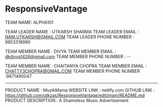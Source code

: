 # ResponsiveVantage
TEAM NAME: ALPHA101

TEAM LEADER NAME		: UTKARSH SHARMA
TEAM LEADER EMAIL		: NAM.UTKARSH@GMAIL.COM 
TEAM LEADER PHONE NUMBER	: 9953318990  

TEAM MEMBER NAME		: DIVYA 
TEAM MEMBER EMAIL		: dkdivya1426@gmail.com
TEAM MEMBER PHONE NUMBER	: --

TEAM MEMBER NAME		: CHAITANYA CHOPRA
TEAM MEMBER EMAIL		: CHATTY3CHOPRA@GMAIL.COM
TEAM MEMBER PHONE NUMBER	:9871490047

-------------------------------------------------------------------------------

PRODUCT NAME			: MuzikMama 
WEBSITE LINK			: netlify.com
GITHUB LINK			: https://github.com/utkzas/ResponsiveVantage/edit/main/README.md
PRODUCT DESCRIPTION		: A Shameless Music Advertisement
